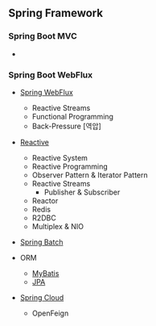 ## Spring Framework



### Spring Boot MVC

- 



### Spring Boot WebFlux

- [Spring WebFlux](./Spring%20WebFlux.md)
  
  - Reactive Streams
  - Functional Programming
  - Back-Pressure [역압]
- [Reactive](./Reactive.md)
  
  - Reactive System
  - Reactive Programming
  - Observer Pattern & Iterator Pattern
  - Reactive Streams
    - Publisher & Subscriber
  - Reactor
  - Redis
  - R2DBC
  - Multiplex & NIO
- [Spring Batch](./Spring%20Batch.md)
- ORM

  - [MyBatis](./ORM/MyBatis.md)
  - [JPA](./ORM/JPA/README.md)
  
- [Spring Cloud](./Spring%20Cloud/README.md)
  - OpenFeign

